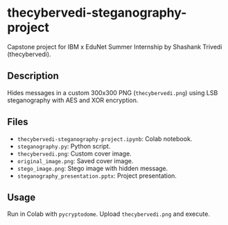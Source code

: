# thecybervedi-steganography-project
Capstone project for IBM x EduNet Summer Internship by Shashank Trivedi (thecybervedi).

## Description
Hides messages in a custom 300x300 PNG (`thecybervedi.png`) using LSB steganography with AES and XOR encryption.

## Files
- `thecybervedi-steganography-project.ipynb`: Colab notebook.
- `steganography.py`: Python script.
- `thecybervedi.png`: Custom cover image.
- `original_image.png`: Saved cover image.
- `stego_image.png`: Stego image with hidden message.
- `steganography_presentation.pptx`: Project presentation.

## Usage
Run in Colab with `pycryptodome`. Upload `thecybervedi.png` and execute.
